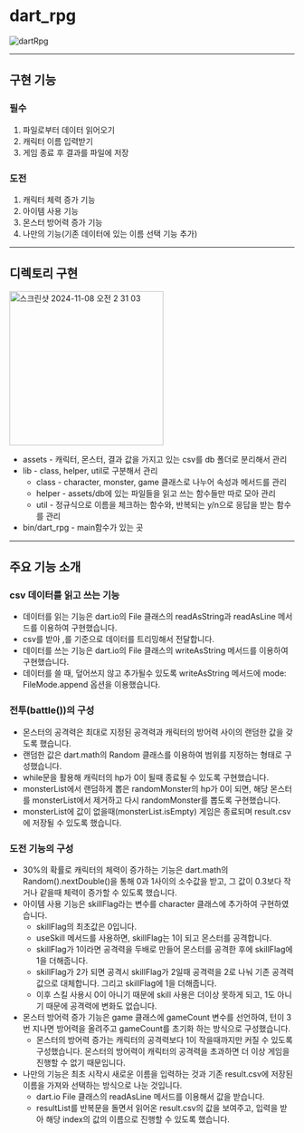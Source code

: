 # dart_rpg
![dartRpg](https://github.com/user-attachments/assets/f6c49e9f-d5bd-4144-90fa-1e2f13f77f11)

---
## 구현 기능
### 필수
1. 파일로부터 데이터 읽어오기
2. 캐릭터 이름 입력받기
3. 게임 종료 후 결과를 파일에 저장
### 도전
1. 캐릭터 체력 증가 기능
2. 아이템 사용 기능
3. 몬스터 방어력 증가 기능
4. 나만의 기능(기존 데이터에 있는 이름 선택 기능 추가)

---
## 디렉토리 구현
<img width="272" alt="스크린샷 2024-11-08 오전 2 31 03" src="https://github.com/user-attachments/assets/bf0ff412-30b8-48b6-83bf-fa5c086fd2d9">

* assets - 캐릭터, 몬스터, 결과 값을 가지고 있는 csv를 db 폴더로 분리해서 관리
* lib - class, helper, util로 구분해서 관리
  * class - character, monster, game 클래스로 나누어 속성과 메서드를 관리
  * helper - assets/db에 있는 파일들을 읽고 쓰는 함수들만 따로 모아 관리
  * util - 정규식으로 이름을 체크하는 함수와, 반복되는 y/n으로 응답을 받는 함수를 관리
* bin/dart_rpg - main함수가 있는 곳

---
## 주요 기능 소개
### csv 데이터를 읽고 쓰는 기능
* 데이터를 읽는 기능은 dart.io의 File 클래스의 readAsString과 readAsLine 메서드를 이용하여 구현했습니다.
* csv를 받아 ,를 기준으로 데이터를 트리밍해서 전달합니다.
* 데이터를 쓰는 기능은 dart.io의 File 클래스의 writeAsString 메서드를 이용하여 구현했습니다.
* 데이터를 쓸 때, 덮어쓰지 않고 추가될수 있도록 writeAsString 메서드에 mode: FileMode.append 옵션을 이용했습니다.

### 전투(battle())의 구성
* 몬스터의 공격력은 최대로 지정된 공격력과 캐릭터의 방어력 사이의 랜덤한 값을 갖도록 했습니다.
* 랜덤한 값은 dart.math의 Random 클래스를 이용하여 범위를 지정하는 형태로 구성했습니다.
* while문을 활용해 캐릭터의 hp가 0이 될때 종료될 수 있도록 구현했습니다.
* monsterList에서 랜덤하게 뽑은 randomMonster의 hp가 0이 되면, 해당 몬스터를 monsterList에서 제거하고 다시 randomMonster를 뽑도록 구현했습니다.
* monsterList에 값이 없을때(monsterList.isEmpty) 게임은 종료되며 result.csv에 저장될 수 있도록 했습니다.

### 도전 기능의 구성
* 30%의 확률로 캐릭터의 체력이 증가하는 기능은 dart.math의 Random().nextDouble()을 통해 0과 1사이의 소수값을 받고, 그 값이 0.3보다 작거나 같을때 체력이 증가할 수 있도록 했습니다.
* 아이템 사용 기능은 skillFlag라는 변수를 character 클래스에 추가하여 구현하였습니다.
  * skillFlag의 최초값은 0입니다.
  * useSkill 메서드를 사용하면, skillFlag는 1이 되고 몬스터를 공격합니다.
  * skillFlag가 1이라면 공격력을 두배로 만들어 몬스터를 공격한 후에 skillFlag에 1을 더해줍니다.
  * skillFlag가 2가 되면 공격시 skillFlag가 2일때 공격력을 2로 나눠 기존 공격력 값으로 대체합니다. 그리고 skillFlag에 1을 더해줍니다.
  * 이후 스킬 사용시 0이 아니기 때문에 skill 사용은 더이상 못하게 되고, 1도 아니기 때문에 공격력에 변화도 없습니다.
* 몬스터 방어력 증가 기능은 game 클래스에 gameCount 변수를 선언하여, 턴이 3번 지나면 방어력을 올려주고 gameCount를 초기화 하는 방식으로 구성했습니다.
  * 몬스터의 방어력 증가는 캐릭터의 공격력보다 1이 작을때까지만 커질 수 있도록 구성했습니다. 몬스터의 방어력이 캐릭터의 공격력을 초과하면 더 이상 게임을 진행할 수 없기 때문입니다.
* 나만의 기능은 최초 시작시 새로운 이름을 입력하는 것과 기존 result.csv에 저장된 이름을 가져와 선택하는 방식으로 나눈 것입니다.
  * dart.io File 클래스의 readAsLine 메서드를 이용해서 값을 받습니다.
  * resultList를 반복문을 돌면서 읽어온 result.csv의 값을 보여주고, 입력을 받아 해당 index의 값의 이름으로 진행할 수 있도록 했습니다.

